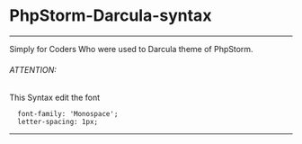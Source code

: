 # PhpStorm-Darcula-syntax

----

Simply for Coders Who were used to Darcula theme of PhpStorm.

###### ATTENTION:
This Syntax edit the font
```
  font-family: 'Monospace';
  letter-spacing: 1px;
```

----
